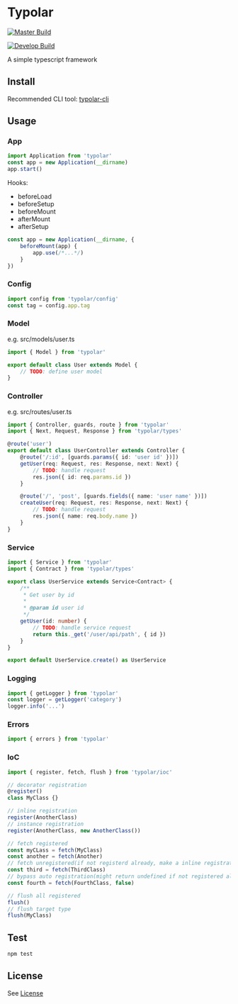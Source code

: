 # Typolar

[![Master Build][travis-master]][travis-url]

[![Develop Build][travis-develop]][travis-url]

A simple typescript framework

[travis-master]: https://img.shields.io/travis/seancheung/typolar/master.svg?label=master
[travis-develop]: https://img.shields.io/travis/seancheung/typolar/develop.svg?label=develop
[travis-url]: https://travis-ci.org/seancheung/typolar

## Install

Recommended CLI tool: [typolar-cli](https://github.com/seancheung/typolar-cli)

## Usage

### App

```typescript
import Application from 'typolar'
const app = new Application(__dirname)
app.start()
```

Hooks:

-   beforeLoad
-   beforeSetup
-   beforeMount
-   afterMount
-   afterSetup

```typescript
const app = new Application(__dirname, {
    beforeMount(app) {
        app.use(/*...*/)
    }
})
```

### Config

```typescript
import config from 'typolar/config'
const tag = config.app.tag
```

### Model

e.g. src/models/user.ts

```typescript
import { Model } from 'typolar'

export default class User extends Model {
    // TODO: define user model
}
```

### Controller

e.g. src/routes/user.ts

```typescript
import { Controller, guards, route } from 'typolar'
import { Next, Request, Response } from 'typolar/types'

@route('user')
export default class UserController extends Controller {
    @route('/:id', [guards.params({ id: 'user id' })])
    getUser(req: Request, res: Response, next: Next) {
        // TODO: handle request
        res.json({ id: req.params.id })
    }

    @route('/', 'post', [guards.fields({ name: 'user name' })])
    createUser(req: Request, res: Response, next: Next) {
        // TODO: handle request
        res.json({ name: req.body.name })
    }
}
```

### Service

```typescript
import { Service } from 'typolar'
import { Contract } from 'typolar/types'

export class UserService extends Service<Contract> {
    /**
     * Get user by id
     *
     * @param id user id
     */
    getUser(id: number) {
        // TODO: handle service request
        return this._get('/user/api/path', { id })
    }
}

export default UserService.create() as UserService
```

### Logging

```typescript
import { getLogger } from 'typolar'
const logger = getLogger('category')
logger.info('...')
```

### Errors

```typescript
import { errors } from 'typolar'
```

### IoC

```typescript
import { register, fetch, flush } from 'typolar/ioc'

// decorator registration
@register()
class MyClass {}

// inline registration
register(AnotherClass)
// instance registration
register(AnotherClass, new AnotherClass())

// fetch registered
const myCLass = fetch(MyClass)
const another = fetch(Another)
// fetch unregistered(if not registerd already, make a inline registration). lazy registration
const third = fetch(ThirdClass)
// bypass auto registration(might return undefined if not registered already)
const fourth = fetch(FourthClass, false)

// flush all registered
flush()
// flush target type
flush(MyClass)
```

## Test

```bash
npm test

```

## License

See [License](https://github.com/seancheung/typolar/blob/master/LICENSE)
